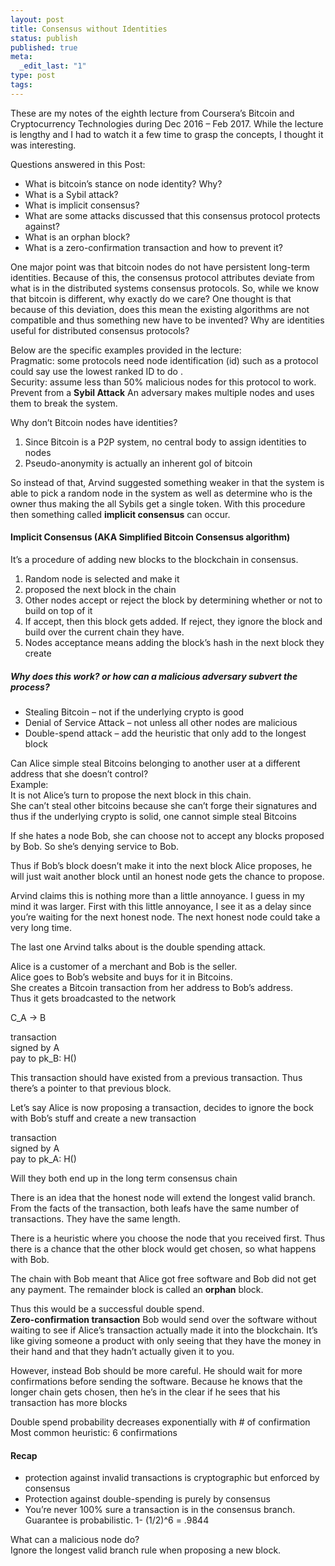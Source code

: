 ```yaml
---
layout: post
title: Consensus without Identities
status: publish
published: true
meta:
  _edit_last: "1"
type: post
tags:
---
```

<p>These are my notes of the eighth lecture from Coursera&#8217;s Bitcoin and Cryptocurrency Technologies during Dec 2016 &#8211; Feb 2017. While the lecture is lengthy and I had to watch it a few time to grasp the concepts, I thought it was interesting.</p>
<p>Questions answered in this Post:</p>
<ul>
<li style="text-align: left;">What is bitcoin&#8217;s stance on node identity? Why?</li>
<li style="text-align: left;">What is a Sybil attack?</li>
<li style="text-align: left;">What is implicit consensus?</li>
<li style="text-align: left;">What are some attacks discussed that this consensus protocol protects against?</li>
<li style="text-align: left;">What is an orphan block?</li>
<li style="text-align: left;">What is a zero-confirmation transaction and how to prevent it?</li>
</ul>
<p>One major point was that bitcoin nodes do not have persistent long-term identities. Because of this, the consensus protocol attributes deviate from what is in the distributed systems consensus protocols. So, while we know that bitcoin is different, why exactly do we care? One thought is that because of this deviation, does this mean the existing algorithms are not compatible and thus something new have to be invented? Why are identities useful for distributed consensus protocols?</p>
<p>Below are the specific examples provided in the lecture:<br />
Pragmatic: some protocols need node identification (id) such as a protocol could say use the lowest ranked ID to do .<br />
Security: assume less than 50% malicious nodes for this protocol to work.<br />
Prevent from a <strong>Sybil Attack</strong> An adversary makes multiple nodes and uses them to break the system.</p>
<p>Why don&#8217;t Bitcoin nodes have identities?</p>
<ol>
<li>Since Bitcoin is a P2P system, no central body to assign identities to nodes</li>
<li>Pseudo-anonymity is actually an inherent gol of bitcoin</li>
</ol>
<p>So instead of that, Arvind suggested something weaker in that the system is able to pick a random node in the system as well as determine who is the owner thus making the all Sybils get a single token. With this procedure then something called <strong>implicit consensus</strong> can occur.</p>
<h4>Implicit Consensus (AKA Simplified Bitcoin Consensus algorithm)</h4>
<p>It&#8217;s a procedure of adding new blocks to the blockchain in consensus.</p>
<ol>
<li>Random node is selected and make it</li>
<li>proposed the next block in the chain</li>
<li>Other nodes accept or reject the block by determining whether or not to build on top of it</li>
<li>If accept, then this block gets added. If reject, they ignore the block and build over the current chain they have.</li>
<li>Nodes acceptance means adding the block&#8217;s hash in the next block they create</li>
</ol>
<h5>Why does this work? or how can a malicious adversary subvert the process?</h5>
<ul>
<li>Stealing Bitcoin &#8211; not if the underlying crypto is good</li>
<li>Denial of Service Attack &#8211; not unless all other nodes are malicious</li>
<li>Double-spend attack &#8211; add the heuristic that only add to the longest block</li>
</ul>
<p>Can Alice simple steal Bitcoins belonging to another user at a different address that she doesn&#8217;t control?<br />
Example:<br />
It is not Alice&#8217;s turn to propose the next block in this chain.<br />
She can&#8217;t steal other bitcoins because she can&#8217;t forge their signatures and thus if the underlying crypto is solid, one cannot simple steal Bitcoins</p>
<p>If she hates a node Bob, she can choose not to accept any blocks proposed by Bob. So she&#8217;s denying service to Bob.</p>
<p>Thus if Bob&#8217;s block doesn&#8217;t make it into the next block Alice proposes, he will just wait another block until an honest node gets the chance to propose.</p>
<p>Arvind claims this is nothing more than a little annoyance. I guess in my mind it was larger. First with this little annoyance, I see it as a delay since you&#8217;re waiting for the next honest node. The next honest node could take a very long time.</p>
<p>The last one Arvind talks about is the double spending attack.</p>
<p>Alice is a customer of a merchant and Bob is the seller.<br />
Alice goes to Bob&#8217;s website and buys for it in Bitcoins.<br />
She creates a Bitcoin transaction from her address to Bob&#8217;s address.<br />
Thus it gets broadcasted to the network</p>
<p>C_A -&gt; B</p>
<p>transaction<br />
signed by A<br />
pay to pk_B: H()</p>
<p>This transaction should have existed from a previous transaction. Thus there&#8217;s a pointer to that previous block.</p>
<p>Let&#8217;s say Alice is now proposing a transaction, decides to ignore the bock with Bob&#8217;s stuff and create a new transaction</p>
<p>transaction<br />
signed by A<br />
pay to pk_A: H()</p>
<p>Will they both end up in the long term consensus chain</p>
<p>There is an idea that the honest node will extend the longest valid branch. From the facts of the transaction, both leafs have the same number of transactions. They have the same length.</p>
<p>There is a heuristic where you choose the node that you received first. Thus there is a chance that the other block would get chosen, so what happens with Bob.</p>
<p>The chain with Bob meant that Alice got free software and Bob did not get any payment. The remainder block is called an <strong>orphan</strong> block.</p>
<p>Thus this would be a successful double spend.<br />
<strong>Zero-confirmation transaction</strong> Bob would send over the software without waiting to see if Alice&#8217;s transaction actually made it into the blockchain. It&#8217;s like giving someone a product with only seeing that they have the money in their hand and that they hadn&#8217;t actually given it to you.</p>
<p>However, instead Bob should be more careful. He should wait for more confirmations before sending the software. Because he knows that the longer chain gets chosen, then he&#8217;s in the clear if he sees that his transaction has more blocks</p>
<p>Double spend probability decreases exponentially with # of confirmation<br />
Most common heuristic: 6 confirmations</p>
<h4>Recap</h4>
<ul>
<li>protection against invalid transactions is cryptographic but enforced by consensus</li>
<li>Protection against double-spending is purely by consensus</li>
<li>You&#8217;re never 100% sure a transaction is in the consensus branch. Guarantee is probabilistic. 1- (1/2)^6 = .9844</li>
</ul>
<p>What can a malicious node do?<br />
Ignore the longest valid branch rule when proposing a new block.</p>